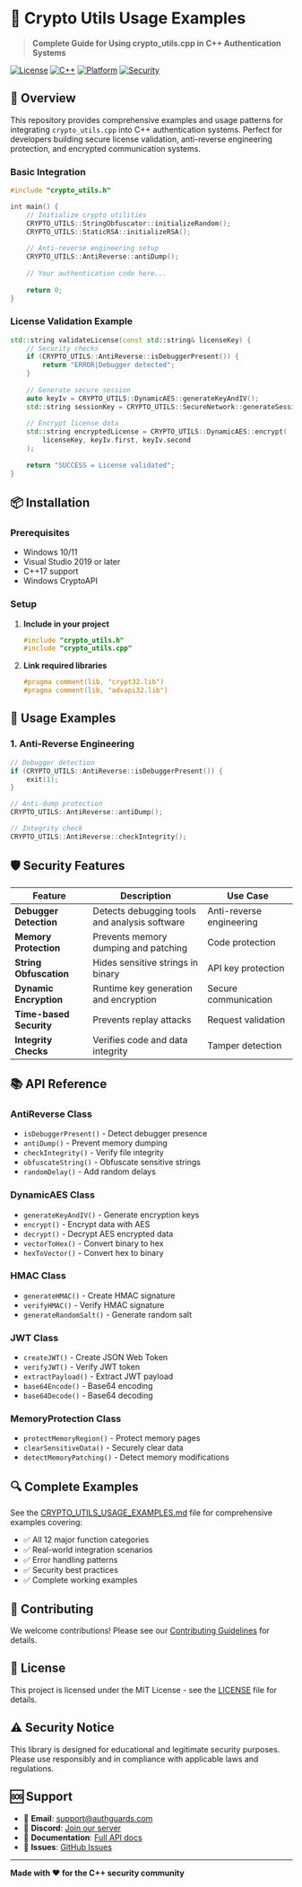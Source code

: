 # 🔐 Crypto Utils Usage Examples

> **Complete Guide for Using crypto_utils.cpp in C++ Authentication Systems**

[![License](https://img.shields.io/badge/License-MIT-blue.svg)](LICENSE)
[![C++](https://img.shields.io/badge/C++-17-blue.svg)](https://isocpp.org/)
[![Platform](https://img.shields.io/badge/Platform-Windows-lightgrey.svg)](https://www.microsoft.com/windows)
[![Security](https://img.shields.io/badge/Security-Hardened-red.svg)](https://en.wikipedia.org/wiki/Security)

## 📖 Overview

This repository provides comprehensive examples and usage patterns for integrating `crypto_utils.cpp` into C++ authentication systems. Perfect for developers building secure license validation, anti-reverse engineering protection, and encrypted communication systems.

### Basic Integration

```cpp
#include "crypto_utils.h"

int main() {
    // Initialize crypto utilities
    CRYPTO_UTILS::StringObfuscator::initializeRandom();
    CRYPTO_UTILS::StaticRSA::initializeRSA();
    
    // Anti-reverse engineering setup
    CRYPTO_UTILS::AntiReverse::antiDump();
    
    // Your authentication code here...
    
    return 0;
}
```

### License Validation Example

```cpp
std::string validateLicense(const std::string& licenseKey) {
    // Security checks
    if (CRYPTO_UTILS::AntiReverse::isDebuggerPresent()) {
        return "ERROR|Debugger detected";
    }
    
    // Generate secure session
    auto keyIv = CRYPTO_UTILS::DynamicAES::generateKeyAndIV();
    std::string sessionKey = CRYPTO_UTILS::SecureNetwork::generateSessionKey();
    
    // Encrypt license data
    std::string encryptedLicense = CRYPTO_UTILS::DynamicAES::encrypt(
        licenseKey, keyIv.first, keyIv.second
    );
    
    return "SUCCESS = License validated";
}
```

## 📦 Installation

### Prerequisites

- Windows 10/11
- Visual Studio 2019 or later
- C++17 support
- Windows CryptoAPI

### Setup

1. **Include in your project**
   ```cpp
   #include "crypto_utils.h"
   #include "crypto_utils.cpp"
   ```

2. **Link required libraries**
   ```cpp
   #pragma comment(lib, "crypt32.lib")
   #pragma comment(lib, "advapi32.lib")
   ```

## 🔧 Usage Examples

### 1. Anti-Reverse Engineering

```cpp
// Debugger detection
if (CRYPTO_UTILS::AntiReverse::isDebuggerPresent()) {
    exit(1);
}

// Anti-dump protection
CRYPTO_UTILS::AntiReverse::antiDump();

// Integrity check
CRYPTO_UTILS::AntiReverse::checkIntegrity();
```


## 🛡️ Security Features

| Feature | Description | Use Case |
|---------|-------------|----------|
| **Debugger Detection** | Detects debugging tools and analysis software | Anti-reverse engineering |
| **Memory Protection** | Prevents memory dumping and patching | Code protection |
| **String Obfuscation** | Hides sensitive strings in binary | API key protection |
| **Dynamic Encryption** | Runtime key generation and encryption | Secure communication |
| **Time-based Security** | Prevents replay attacks | Request validation |
| **Integrity Checks** | Verifies code and data integrity | Tamper detection |

## 📚 API Reference

### AntiReverse Class
- `isDebuggerPresent()` - Detect debugger presence
- `antiDump()` - Prevent memory dumping
- `checkIntegrity()` - Verify file integrity
- `obfuscateString()` - Obfuscate sensitive strings
- `randomDelay()` - Add random delays

### DynamicAES Class
- `generateKeyAndIV()` - Generate encryption keys
- `encrypt()` - Encrypt data with AES
- `decrypt()` - Decrypt AES encrypted data
- `vectorToHex()` - Convert binary to hex
- `hexToVector()` - Convert hex to binary

### HMAC Class
- `generateHMAC()` - Create HMAC signature
- `verifyHMAC()` - Verify HMAC signature
- `generateRandomSalt()` - Generate random salt

### JWT Class
- `createJWT()` - Create JSON Web Token
- `verifyJWT()` - Verify JWT token
- `extractPayload()` - Extract JWT payload
- `base64Encode()` - Base64 encoding
- `base64Decode()` - Base64 decoding

### MemoryProtection Class
- `protectMemoryRegion()` - Protect memory pages
- `clearSensitiveData()` - Securely clear data
- `detectMemoryPatching()` - Detect memory modifications

## 🔍 Complete Examples

See the [CRYPTO_UTILS_USAGE_EXAMPLES.md](CRYPTO_UTILS_USAGE_EXAMPLES.md) file for comprehensive examples covering:

- ✅ All 12 major function categories
- ✅ Real-world integration scenarios
- ✅ Error handling patterns
- ✅ Security best practices
- ✅ Complete working examples

## 🤝 Contributing

We welcome contributions! Please see our [Contributing Guidelines](CONTRIBUTING.md) for details.

## 📄 License

This project is licensed under the MIT License - see the [LICENSE](LICENSE) file for details.

## ⚠️ Security Notice

This library is designed for educational and legitimate security purposes. Please use responsibly and in compliance with applicable laws and regulations.

## 🆘 Support

- 📧 **Email**: support@authguards.com
- 💬 **Discord**: [Join our server](https://discord.gg/authguards)
- 📖 **Documentation**: [Full API docs](https://authguards.com/docs)
- 🐛 **Issues**: [GitHub Issues](https://github.com/authguards.com/crypto-utils-examples/issues)

---

**Made with ❤️ for the C++ security community**

